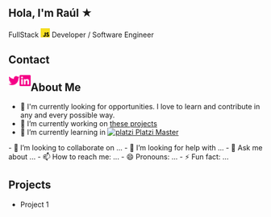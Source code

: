 ## Hola, I'm Raúl ★
FullStack <img alt="javascript" width="18px" src="icons/javascript.svg" /> Developer / Software Engineer 

## Contact

<a href="https://twitter.com/rromodev">
  <img align="left" alt="rromodev twitter" width="22px" src="icons/twitter.svg" />
</a>

<a href="https://www.linkedin.com/in/rromodev/">
  <img align="left" alt="rromodev linkedin" width="22px" src="icons/linkedin.svg" />
</a>

## About Me

- 🍞 I'm currently looking for opportunities. I love to learn and contribute in any and every possible way.
- 🔭 I’m currently working on [these projects](#projects)
- 🌱 I’m currently learning in <a href="https://platzi.com/blog/conoce-que-es-platzi-master/">
  <img alt="platzi" width="18px" src="https://static.platzi.com/media/avatars/platziteam_8cfe6fc7-1246-4c9a-9f5d-d10d467443ee.png" /> Platzi Master
</a>
- 👯 I’m looking to collaborate on ...
- 🤔 I’m looking for help with ...
- 💬 Ask me about ...
- 📫 How to reach me: ...
- 😄 Pronouns: ...
- ⚡ Fun fact: ...

## Projects

- Project 1